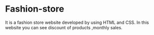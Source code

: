 # Fashion-store
It is a fashion store website developed by using HTML and CSS. In this website you can see discount of products ,monthly sales.
